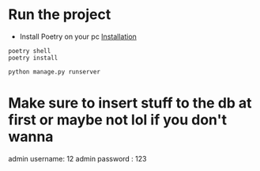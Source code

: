 # Run the project


- Install Poetry on your pc [Installation](https://github.com/python-poetry/poetry) 

```
poetry shell
poetry install
```
```
python manage.py runserver
```

# Make sure to insert stuff to the db at first or maybe not lol if you don't wanna

admin username: 12
admin password : 123

